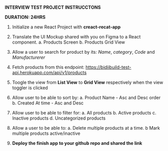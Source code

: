 **INTERVIEW TEST PROJECT INSTRUCCTONS**

**DURATION: 24HRS**

1. Initialize a new React Project with **creact-recat-app**

2. Translate the UI Mockup shared with you on Figma to a React component.
   a. Products Screen
   b. Products Grid View
   
3. Allow a user to search for product by its: *Name*, *category*, *Code* and *Manufacturerer*

4. Fetch products from this endpoint: https://bidiibuild-test-api.herokuapp.com/api/v1/products

5. Toogle the view from **List View** to **Grid View** respectively when the view toggler is clicked

6. Allow user to be able to sort by:
   a. Product Name - Asc and Desc order
   b. Created At time - Asc and Desc
   
7. Allow user to be able to filter for:
   a. All products
   b. Active products
   c. Inactive products
   d. Uncategorized products
   
8. Allow a user to be able to:
   a. Delete multiple products at a time.
   b  Mark multiple products active/inactive
   
9. **Deploy the finish app to your github repo and shared the link**
